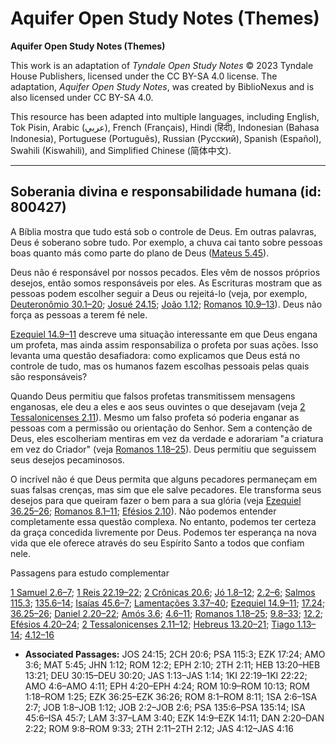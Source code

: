 # Aquifer Open Study Notes (Themes)

**Aquifer Open Study Notes (Themes)**

This work is an adaptation of *Tyndale Open Study Notes* © 2023 Tyndale House Publishers, licensed under the CC BY\-SA 4\.0 license. The adaptation, *Aquifer Open Study Notes*, was created by BiblioNexus and is also licensed under CC BY\-SA 4\.0\.

This resource has been adapted into multiple languages, including English, Tok Pisin, Arabic (عربي), French (Français), Hindi (हिंदी), Indonesian (Bahasa Indonesia), Portuguese (Português), Russian (Русский), Spanish (Español), Swahili (Kiswahili), and Simplified Chinese (简体中文).



--------------------------------

## Soberania divina e responsabilidade humana (id: 800427)

A Bíblia mostra que tudo está sob o controle de Deus. Em outras palavras, Deus é soberano sobre tudo. Por exemplo, a chuva cai tanto sobre pessoas boas quanto más como parte do plano de Deus ([Mateus 5\.45](https://ref.ly/Matt5:45)).

Deus não é responsável por nossos pecados. Eles vêm de nossos próprios desejos, então somos responsáveis por eles. As Escrituras mostram que as pessoas podem escolher seguir a Deus ou rejeitá\-lo (veja, por exemplo, [Deuteronômio 30\.1–20](https://ref.ly/Deut30:15-Deut30:20); [Josué 24\.15](https://ref.ly/Josh24:15); [João 1\.12](https://ref.ly/John1:12); [Romanos 10\.9–13](https://ref.ly/Rom10:9-Rom10:13)). Deus não força as pessoas a terem fé nele.

[Ezequiel 14\.9–11](https://ref.ly/Ezek14:9-Ezek14:11) descreve uma situação interessante em que Deus engana um profeta, mas ainda assim responsabiliza o profeta por suas ações. Isso levanta uma questão desafiadora: como explicamos que Deus está no controle de tudo, mas os humanos fazem escolhas pessoais pelas quais são responsáveis?

Quando Deus permitiu que falsos profetas transmitissem mensagens enganosas, ele deu a eles e aos seus ouvintes o que desejavam (veja [2 Tessalonicenses 2\.11](https://ref.ly/2Thess2:11)). Mesmo um falso profeta só poderia enganar as pessoas com a permissão ou orientação do Senhor. Sem a contenção de Deus, eles escolheriam mentiras em vez da verdade e adorariam "a criatura em vez do Criador" (veja [Romanos 1\.18–25](https://ref.ly/Rom1:18-Rom1:25)). Deus permitiu que seguissem seus desejos pecaminosos.

O incrível não é que Deus permita que alguns pecadores permaneçam em suas falsas crenças, mas sim que ele salve pecadores. Ele transforma seus desejos para que queiram fazer o bem para a sua glória (veja [Ezequiel 36\.25–26](https://ref.ly/Ezek36:25-Ezek36:26); [Romanos 8\.1–11](https://ref.ly/Rom8:1-Rom8:11); [Efésios 2\.10](https://ref.ly/Eph2:10)). Não podemos entender completamente essa questão complexa. No entanto, podemos ter certeza da graça concedida livremente por Deus. Podemos ter esperança na nova vida que ele oferece através do seu Espírito Santo a todos que confiam nele.

Passagens para estudo complementar

[1 Samuel 2\.6–7](https://ref.ly/1Sam2:6-1Sam2:7); [1 Reis 22\.19–22](https://ref.ly/1Kgs22:19-1Kgs22:22); [2 Crônicas 20\.6](https://ref.ly/2Chr20:6); [Jó 1\.8–12](https://ref.ly/Job1:8-Job1:12); [2\.2–6](https://ref.ly/Job2:2-Job2:6); [Salmos 115\.3](https://ref.ly/Ps115:3); [135\.6–14](https://ref.ly/Ps135:6-Ps135:14); [Isaías 45\.6–7](https://ref.ly/Isa45:6-Isa45:7); [Lamentações 3\.37–40](https://ref.ly/Lam3:37-Lam3:40); [Ezequiel 14\.9–11](https://ref.ly/Ezek14:9-Ezek14:11); [17\.24](https://ref.ly/Ezek17:24); [36\.25–26](https://ref.ly/Ezek36:25-Ezek36:26); [Daniel 2\.20–22](https://ref.ly/Dan2:20-Dan2:22); [Amós 3\.6](https://ref.ly/Amos3:6); [4\.6–11](https://ref.ly/Amos4:6-Amos4:11); [Romanos 1\.18–25](https://ref.ly/Rom1:18-Rom1:25); [9\.8–33](https://ref.ly/Rom9:8-Rom9:33); [12\.2](https://ref.ly/Rom12:2); [Efésios 4\.20–24](https://ref.ly/Eph4:20-Eph4:24); [2 Tessalonicenses 2\.11–12](https://ref.ly/2Thess2:11-2Thess2:12); [Hebreus 13\.20–21](https://ref.ly/Heb13:20-Heb13:21); [Tiago 1\.13–14](https://ref.ly/Jas1:13-Jas1:14); [4\.12–16](https://ref.ly/Jas4:12-Jas4:16)

* **Associated Passages:** JOS 24:15; 2CH 20:6; PSA 115:3; EZK 17:24; AMO 3:6; MAT 5:45; JHN 1:12; ROM 12:2; EPH 2:10; 2TH 2:11; HEB 13:20–HEB 13:21; DEU 30:15–DEU 30:20; JAS 1:13–JAS 1:14; 1KI 22:19–1KI 22:22; AMO 4:6–AMO 4:11; EPH 4:20–EPH 4:24; ROM 10:9–ROM 10:13; ROM 1:18–ROM 1:25; EZK 36:25–EZK 36:26; ROM 8:1–ROM 8:11; 1SA 2:6–1SA 2:7; JOB 1:8–JOB 1:12; JOB 2:2–JOB 2:6; PSA 135:6–PSA 135:14; ISA 45:6–ISA 45:7; LAM 3:37–LAM 3:40; EZK 14:9–EZK 14:11; DAN 2:20–DAN 2:22; ROM 9:8–ROM 9:33; 2TH 2:11–2TH 2:12; JAS 4:12–JAS 4:16

